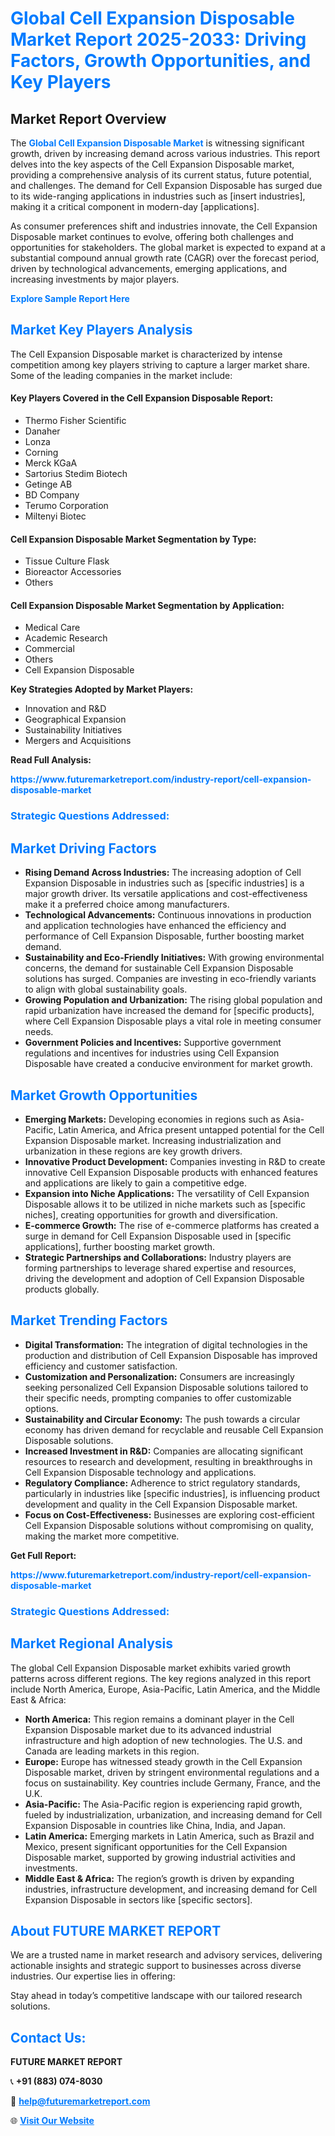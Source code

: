 <h1 style="color: #007BFF;">Global Cell Expansion Disposable Market Report 2025-2033: Driving Factors, Growth Opportunities, and Key Players</h1>

<section id="overview">
<h2>Market Report Overview</h2>
<p>The <a href="https://www.futuremarketreport.com/industry-report/cell-expansion-disposable-market" style="color: #007BFF; text-decoration: none;"><strong>Global Cell Expansion Disposable Market</strong></a> is witnessing significant growth, driven by increasing demand across various industries. This report delves into the key aspects of the Cell Expansion Disposable market, providing a comprehensive analysis of its current status, future potential, and challenges. The demand for Cell Expansion Disposable has surged due to its wide-ranging applications in industries such as [insert industries], making it a critical component in modern-day [applications].</p>
<p>As consumer preferences shift and industries innovate, the Cell Expansion Disposable market continues to evolve, offering both challenges and opportunities for stakeholders. The global market is expected to expand at a substantial compound annual growth rate (CAGR) over the forecast period, driven by technological advancements, emerging applications, and increasing investments by major players.</p>
</section>

<section id="overview">
<p><a href="https://www.futuremarketreport.com/request-sample/reportId=123378" style="color: #007BFF; text-decoration: none;"><strong>Explore Sample Report Here</strong></a></p>
</section>

<section id="key-players">
<h2 style="color: #007BFF;">Market Key Players Analysis</h2>
<p>The Cell Expansion Disposable market is characterized by intense competition among key players striving to capture a larger market share. Some of the leading companies in the market include:</p>
<h4>Key Players Covered in the Cell Expansion Disposable Report:</h4>
<ul><li>Thermo Fisher Scientific</li><li>Danaher</li><li>Lonza</li><li>Corning</li><li>Merck KGaA</li><li>Sartorius Stedim Biotech</li><li>Getinge AB</li><li>BD Company</li><li>Terumo Corporation</li><li>Miltenyi Biotec</li></ul>
<h4>Cell Expansion Disposable Market Segmentation by Type:</h4>
<ul><li>Tissue Culture Flask</li><li>Bioreactor Accessories</li><li>Others</li></ul>

<h4>Cell Expansion Disposable Market Segmentation by Application:</h4>
<ul><li>Medical Care</li><li>Academic Research</li><li>Commercial</li><li>Others</li><li>Cell Expansion Disposable</li></ul>
<p><strong>Key Strategies Adopted by Market Players:</strong></p>
<ul>
<li>Innovation and R&D</li>
<li>Geographical Expansion</li>
<li>Sustainability Initiatives</li>
<li>Mergers and Acquisitions</li>
</ul>
</section>

<section>
<p><strong>Read Full Analysis: </strong></p><a href="https://www.futuremarketreport.com/industry-report/cell-expansion-disposable-market" style="color: #007BFF; text-decoration: none;"><strong>https://www.futuremarketreport.com/industry-report/cell-expansion-disposable-market</strong></a>
<h3 style="color: #007BFF;">Strategic Questions Addressed:</h3>
</section>

<section id="driving-factors">
<h2 style="color: #007BFF;">Market Driving Factors</h2>
<ul>
<li><strong>Rising Demand Across Industries:</strong> The increasing adoption of Cell Expansion Disposable in industries such as [specific industries] is a major growth driver. Its versatile applications and cost-effectiveness make it a preferred choice among manufacturers.</li>
<li><strong>Technological Advancements:</strong> Continuous innovations in production and application technologies have enhanced the efficiency and performance of Cell Expansion Disposable, further boosting market demand.</li>
<li><strong>Sustainability and Eco-Friendly Initiatives:</strong> With growing environmental concerns, the demand for sustainable Cell Expansion Disposable solutions has surged. Companies are investing in eco-friendly variants to align with global sustainability goals.</li>
<li><strong>Growing Population and Urbanization:</strong> The rising global population and rapid urbanization have increased the demand for [specific products], where Cell Expansion Disposable plays a vital role in meeting consumer needs.</li>
<li><strong>Government Policies and Incentives:</strong> Supportive government regulations and incentives for industries using Cell Expansion Disposable have created a conducive environment for market growth.</li>
</ul>
</section>

<section id="growth-opportunities">
<h2 style="color: #007BFF;">Market Growth Opportunities</h2>
<ul>
<li><strong>Emerging Markets:</strong> Developing economies in regions such as Asia-Pacific, Latin America, and Africa present untapped potential for the Cell Expansion Disposable market. Increasing industrialization and urbanization in these regions are key growth drivers.</li>
<li><strong>Innovative Product Development:</strong> Companies investing in R&D to create innovative Cell Expansion Disposable products with enhanced features and applications are likely to gain a competitive edge.</li>
<li><strong>Expansion into Niche Applications:</strong> The versatility of Cell Expansion Disposable allows it to be utilized in niche markets such as [specific niches], creating opportunities for growth and diversification.</li>
<li><strong>E-commerce Growth:</strong> The rise of e-commerce platforms has created a surge in demand for Cell Expansion Disposable used in [specific applications], further boosting market growth.</li>
<li><strong>Strategic Partnerships and Collaborations:</strong> Industry players are forming partnerships to leverage shared expertise and resources, driving the development and adoption of Cell Expansion Disposable products globally.</li>
</ul>
</section>

<section id="trending-factors">
<h2 style="color: #007BFF;">Market Trending Factors</h2>
<ul>
<li><strong>Digital Transformation:</strong> The integration of digital technologies in the production and distribution of Cell Expansion Disposable has improved efficiency and customer satisfaction.</li>
<li><strong>Customization and Personalization:</strong> Consumers are increasingly seeking personalized Cell Expansion Disposable solutions tailored to their specific needs, prompting companies to offer customizable options.</li>
<li><strong>Sustainability and Circular Economy:</strong> The push towards a circular economy has driven demand for recyclable and reusable Cell Expansion Disposable solutions.</li>
<li><strong>Increased Investment in R&D:</strong> Companies are allocating significant resources to research and development, resulting in breakthroughs in Cell Expansion Disposable technology and applications.</li>
<li><strong>Regulatory Compliance:</strong> Adherence to strict regulatory standards, particularly in industries like [specific industries], is influencing product development and quality in the Cell Expansion Disposable market.</li>
<li><strong>Focus on Cost-Effectiveness:</strong> Businesses are exploring cost-efficient Cell Expansion Disposable solutions without compromising on quality, making the market more competitive.</li>
</ul>
</section>

<section>
<p><strong>Get Full Report: </strong></p><a href="https://www.futuremarketreport.com/industry-report/cell-expansion-disposable-market" style="color: #007BFF; text-decoration: none;"><strong>https://www.futuremarketreport.com/industry-report/cell-expansion-disposable-market</strong></a>
<h3 style="color: #007BFF;">Strategic Questions Addressed:</h3>
</section>


<section id="regional-analysis">
<h2 style="color: #007BFF;">Market Regional Analysis</h2>
<p>The global Cell Expansion Disposable market exhibits varied growth patterns across different regions. The key regions analyzed in this report include North America, Europe, Asia-Pacific, Latin America, and the Middle East & Africa:</p>
<ul>
<li><strong>North America:</strong> This region remains a dominant player in the Cell Expansion Disposable market due to its advanced industrial infrastructure and high adoption of new technologies. The U.S. and Canada are leading markets in this region.</li>
<li><strong>Europe:</strong> Europe has witnessed steady growth in the Cell Expansion Disposable market, driven by stringent environmental regulations and a focus on sustainability. Key countries include Germany, France, and the U.K.</li>
<li><strong>Asia-Pacific:</strong> The Asia-Pacific region is experiencing rapid growth, fueled by industrialization, urbanization, and increasing demand for Cell Expansion Disposable in countries like China, India, and Japan.</li>
<li><strong>Latin America:</strong> Emerging markets in Latin America, such as Brazil and Mexico, present significant opportunities for the Cell Expansion Disposable market, supported by growing industrial activities and investments.</li>
<li><strong>Middle East & Africa:</strong> The region’s growth is driven by expanding industries, infrastructure development, and increasing demand for Cell Expansion Disposable in sectors like [specific sectors].</li>
</ul>
</section>

<footer>
<h2 style="color: #007BFF;">About FUTURE MARKET REPORT</h2>
<p>We are a trusted name in market research and advisory services, delivering actionable insights and strategic support to businesses across diverse industries. Our expertise lies in offering:</p>

<p>Stay ahead in today’s competitive landscape with our tailored research solutions.</p>

<h2 style="color: #007BFF;">Contact Us:</h2>
<p><strong>FUTURE MARKET REPORT</strong></p>
<p>📞 <strong>+91 (883) 074-8030</strong></p>
<p>📧 <strong><a href="mailto:help@futuremarketreport.com" style="color: #007BFF;">help@futuremarketreport.com</a></strong></p>
<p>🌐 <strong><a href="https://www.futuremarketreport.com/" style="color: #007BFF;">Visit Our Website</a></strong></p>
</footer>